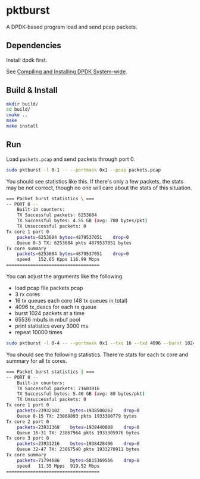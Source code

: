 # pktburst

A DPDK-based program load and send pcap packets.

## Dependencies

Install dpdk first.

See [Compiling and Installing DPDK System-wide](https://doc.dpdk.org/guides/linux_gsg/build_dpdk.html#compiling-and-installing-dpdk-system-wide).

## Build & Install

```bash
mkdir build/
cd build/
cmake ..
make
make install
```

## Run

Load `packets.pcap` and send packets through port 0.

```bash
sudo pktburst -l 0-1 -- --portmask 0x1 --pcap packets.pcap
```

You should see statistics like this. If there's only a few packets, the stats may be not correct, though no one will care about the stats of this situation. 

```bash
=== Packet burst statistics \ ===
-- PORT 0 --
	Built-in counters:
	TX Successful packets: 6253604
	TX Successful bytes: 4.55 GB (avg: 780 bytes/pkt)
	TX Unsuccessful packets: 0
Tx core 1 port 0
	packets=6253604	bytes=4879537051	drop=0
	Queue 0-3 TX: 6253604 pkts 4879537051 bytes
Tx core summary
	packets=6253604	bytes=4879537051	drop=0
	speed	152.65 Kpps	116.99 Mbps
===================================
```

You can adjust the arguments like the following.

- load pcap file packets.pcap
- 3 rx cores
- 16 tx queues each core (48 tx queues in total)
- 4096 tx_descs for each rx queue
- burst 1024 packets at a time
- 65536 mbufs in mbuf pool
- print statistics every 3000 ms
- repeat 10000 times

```bash
sudo pktburst -l 0-4 -- --portmask 0x1 --txq 16 --txd 4096 --burst 1024 --mbufs 65536 --cores 3 --stats 3000 --pcap packets.pcap --nbruns 10000
```

You should see the following statistics. There're stats for each tx core and summary for all tx cores.

```bash
=== Packet burst statistics | ===
-- PORT 0 --
	Built-in counters:
	TX Successful packets: 71603916
	TX Successful bytes: 5.40 GB (avg: 80 bytes/pkt)
	TX Unsuccessful packets: 0
Tx core 1 port 0
	packets=23932102	bytes=1938500262	drop=0
	Queue 0-15 TX: 23868893 pkts 1933380779 bytes
Tx core 2 port 0
	packets=23931368	bytes=1938440808	drop=0
	Queue 16-31 TX: 23867964 pkts 1933305976 bytes
Tx core 3 port 0
	packets=23931216	bytes=1938428496	drop=0
	Queue 32-47 TX: 23867540 pkts 1933270911 bytes
Tx core summary
	packets=71794686	bytes=5815369566	drop=0
	speed	11.35 Mpps	919.52 Mbps
===================================
```

